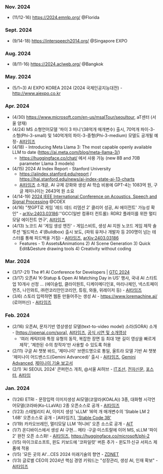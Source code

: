 ### Nov. 2024 
* (11/12-16) https://2024.emnlp.org/ @Florida  

### Sept. 2024
* (9/14-18) https://interspeech2014.org/ @Singapore EXPO

### Aug. 2024
* (8/11-16) https://2024.aclweb.org/ @Bangkok

### May. 2024
* (5/1~3) AI EXPO KOREA 2024 (2024 국제인공지능대전) - http://www.aiexpo.co.kr 

### Apr. 2024
* (4/30) https://www.microsoft.com/en-us/msaITour/seoultour, aT센터 (서울 양재)
* (4/24) MS 소형언어모델 '파이 3 미니'(38억개 매개변수) 출시, 70억개 파이-3-소형(Phi-3-small) 및 140억개의 파이-3-중형(Phi-3-medium) 모델도 공개될 예정- [AI타임즈](https://www.aitimes.kr/news/articleView.html?idxno=30993)
* (4/18) - Introducing Meta Llama 3: The most capable openly available LLM to date (https://ai.meta.com/blog/meta-llama-3/)
  - https://huggingface.co/chat/ 에서 사용 가능 (new 8B and 70B parameter Llama 3 models)
* (4/15) 2024 AI Index Report - Stanford University
  - https://aiindex.stanford.edu/report / https://hai.stanford.edu/news/ai-index-state-ai-13-charts
  - [AI타임즈](https://www.aitimes.kr/news/articleView.html?idxno=30914) 소개글, AI 규제 강화와 생성 AI 학습 비용에 GPT-4는 1083억 원, 구글 제미나이는 2643억 원 소요
* (4/14-19) [2024 IEEE International Conference on Acoustics, Speech and Signal Processing](https://2024.ieeeicassp.org/) @COEX 
* (4/16) "챗GPT로 게임 '레드 데드 리뎀션 2' 클리어 성공, AI 에이전트' 가능성 확인" - [arXiv:2403.03186](https://arxiv.org/pdf/2403.03186.pdf):''GCC(일반 컴퓨터 컨트롤): RDR2 플레이를 위한 멀티모달 에이전트 연구', [AI타임즈](https://www.aitimes.com/news/articleView.html?idxno=158836)
* (4/13) 노코드 AI '게임 생성 엔진' - 게임스비트, 생성 AI 지원 노코드 게임 제작 솔루션 '빌드박스 4'(Buildbox) 출시 보도, (파워 유저나 개발자 등 200명이 넘는 테스터를 통해 피드백을 거침) - [AI타임즈](https://www.aitimes.com/news/articleView.html?idxno=158778), [arXiv:2403.03186](https://arxiv.org/pdf/2403.03186.pdf)
  - Features - 1) Assets&Animations 2) AI Scene Generation 3) Quick Edit&Gesture drawing tools 4) Creativity without coding 

  
### Mar. 2024
* (3/17-21) The #1 AI Conference for Developers | [GTC 2024](https://www.nvidia.com/gtc/)
* (3/17) 오픈AI ‘K-Statup & Open AI Matching Day in US' 행사, 국내 AI 스타트업 10개사 선정 ... (에이슬립, 클라이원트, 디케이메디인포, 마리나체인, 넥스트페이먼츠, 나인와트, ㈜런코리안인코리안, 튜링, 와들, 위레이저 등) - [AI타임즈](https://www.aitimes.kr/news/articleView.html?idxno=30636)
* (3/6) 스토리 입력하면 웹툰 만들어주는 생성 AI - https://www.loremachine.ai/ (로어머신) - [AI타임즈](https://www.aitimes.com/news/articleView.html?idxno=157726)

### Feb. 2024
* (2/16) 오픈AI, 문자기반 영상생성 모델(text-to-video model) 소라(SORA) 소개 - [https://openai.com/sora], [AI타임즈](https://www.aitimes.com/news/articleView.html?idxno=157244), [공식 시연 및 소개영상](https://youtu.be/HK6y8DAPN_0)
  - '여러 캐릭터와 특정 유형의 동작, 복잡한 장면 등 최대 1분 길이 영상을 빠르게 제작', '제한된 수의 창작자'만 사용할 수 있도록 허용
* (2/11) 구글 AI 챗봇 바드, '제미나이' 브랜드명으로 통일, 울트라 모델 기반 AI 챗봇 '제미나이 어드밴스드(Gemini Advanced)' 출시 - [AI타임즈](https://www.aitimes.kr/news/articleView.html?idxno=30295), [Gemini Advanced](https://gemini.google.com/advanced?utm_source=gemini), [제미나이 기술 보고서](https://storage.googleapis.com/deepmind-media/gemini/gemini_1_report.pdf)
* (2/1) 'AI SEOUL 2024' 콘퍼런스 개최, @서울 AI허브 - [IT조선](https://it.chosun.com/news/articleView.html?idxno=2023092109548), [전자신문](https://www.etnews.com/20240123000154), [포스터](https://img.etnews.com/news/article/2024/01/23/news-p.v1.20240123.1a8cb310a0e7464884d27d89eedc0571_P1.jpg), [AI타임](https://www.aitimes.com/news/articleView.html?idxno=156893)

### Jan. 2024
* (1/26) ETRI - 문장입력 이미지생성 AI모델(코알라(KOALA)) 3종, 대화형 시각언어모델(코라바(Ko-LLaVA)) 2종 오픈소스로 공개 - [AI타임즈](https://www.aitimes.kr/news/articleView.html?idxno=30153)
* (1/23) 스태빌리티 AI, 이미지 생성 'sLLM' 16억 개 매개변수의 'Stable LM 2 1.6B' 오픈소스로 공개 - [AI타임즈], ['Stable Code 3B'](https://huggingface.co/stabilityai/stable-code-3b)
* (1/19) 카카오브레인, 멀티모달 LLM ‘허니비’ 오픈 소스로 공개 - [AIT](https://www.aitimes.kr/news/articleView.html?idxno=30075)
* (1/7) 온디바이스에서 생성 AI 구현... 메타 ·구글·미스트랄에 이어 MS, sLLM '파이 2' 완전 오픈 소스화! - [AI타임즈](https://www.aitimes.kr/news/articleView.html?idxno=29937), https://huggingface.co/microsoft/phi-2
* (1/5) 마이크로소프트, 윈도 키보드에 '코파일럿' 버튼 추가 - 윈도11·신규 서피스 제품에 적용
* (1/5) '모든 곳의 AI'…CES 2024 미래기술의 향연 - [ZDNET](https://zdnet.co.kr/view/?no=20240105145726)
* (1/3) 글로벌 CEO의 2024년 핵심 경영 키워드는 "성장관리, 생성 AI, 인재 확보" - [AI타임즈](https://www.aitimes.kr/news/articleView.html?idxno=29900)

